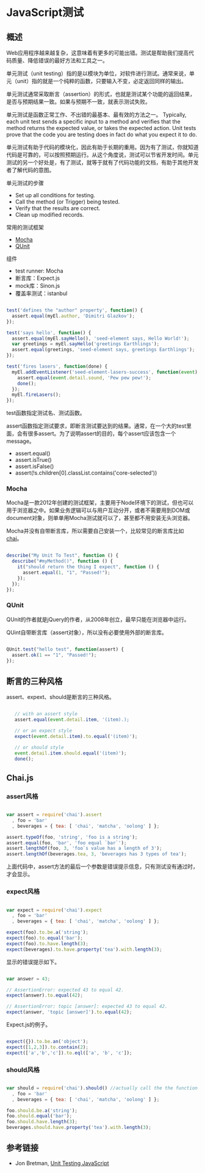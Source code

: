 # JavaScript测试

## 概述

Web应用程序越来越复杂，这意味着有更多的可能出错。测试是帮助我们提高代码质量、降低错误的最好方法和工具之一。

单元测试（unit testing）指的是以模块为单位，对软件进行测试。通常来说，单元（unit）指的就是一个纯粹的函数，只要输入不变，必定返回同样的输出。

单元测试通常采取断言（assertion）的形式，也就是测试某个功能的返回结果，是否与预期结果一致。如果与预期不一致，就表示测试失败。

单元测试是函数正常工作、不出错的最基本、最有效的方法之一。 Typically, each unit test sends a specific input to a method and verifies that the method returns the expected value, or takes the expected action. Unit tests prove that the code you are testing does in fact do what you expect it to do.

单元测试有助于代码的模块化，因此有助于长期的重用。因为有了测试，你就知道代码是可靠的，可以按照预期运行。从这个角度说，测试可以节省开发时间。单元测试的另一个好处是，有了测试，就等于就有了代码功能的文档，有助于其他开发者了解代码的意图。

单元测试的步骤

- Set up all conditions for testing.
- Call the method (or Trigger) being tested.
- Verify that the results are correct.
- Clean up modified records.

常用的测试框架

- [Mocha](http://mochajs.org/)
- [QUnit](http://qunitjs.com/)

组件

- test runner: Mocha
- 断言库：Expect.js
- mock库：Sinon.js
- 覆盖率测试：istanbul

```javascript

test('defines the "author" property', function() {
  assert.equal(myEl.author, 'Dimitri Glazkov');
});

test('says hello', function() {
  assert.equal(myEl.sayHello(), 'seed-element says, Hello World!');
  var greetings = myEl.sayHello('greetings Earthlings');
  assert.equal(greetings, 'seed-element says, greetings Earthlings');
});

test('fires lasers', function(done) {
  myEl.addEventListener('seed-element-lasers-success', function(event) {
    assert.equal(event.detail.sound, 'Pew pew pew!');
    done();
  });
  myEl.fireLasers();
});

```

test函数指定测试名、测试函数。

assert函数指定测试要求，即断言测试要达到的结果。通常，在一个大的test里面，会有很多assert。为了说明assert的目的，每个assert应该包含一个message。

- assert.equal()
- assert.isTrue()
- assert.isFalse()
- assert(!s.children[0].classList.contains('core-selected'))

### Mocha

Mocha是一款2012年创建的测试框架，主要用于Node环境下的测试，但也可以用于浏览器之中。如果业务逻辑可以与用户互动分开，或者不需要用到DOM或document对象，则单单用Mocha测试就可以了，甚至都不用安装无头浏览器。

Mocha并没有自带断言库，所以需要自己安装一个，比较常见的断言库比如[chai](http://chaijs.com/)。

```javascript

describe("My Unit To Test", function () {
  describe("#myMethod()", function () {
    it("should return the thing I expect", function () {
      assert.equal(1, "1", "Passed!");
    });
  });
});

```

### QUnit

QUnit的作者就是jQuery的作者，从2008年创立，最早只能在浏览器中运行。

QUint自带断言库（assert对象），所以没有必要使用外部的断言库。

```javascript

QUnit.test("hello test", function(assert) {
  assert.ok(1 == "1", "Passed!");
});

```

## 断言的三种风格

assert、expext、should是断言的三种风格。

```javascript

   // with an assert style
   assert.equal(event.detail.item, '(item).);

   // or an expect style
   expect(event.detail.item).to.equal('(item)');

   // or should style
   event.detail.item.should.equal('(item)');
   done();
```

## Chai.js

### assert风格

```javascript

var assert = require('chai').assert
  , foo = 'bar'
  , beverages = { tea: [ 'chai', 'matcha', 'oolong' ] };

assert.typeOf(foo, 'string', 'foo is a string');
assert.equal(foo, 'bar', 'foo equal `bar`');
assert.lengthOf(foo, 3, 'foo`s value has a length of 3');
assert.lengthOf(beverages.tea, 3, 'beverages has 3 types of tea');

```

上面代码中，assert方法的最后一个参数是错误提示信息，只有测试没有通过时，才会显示。

### expect风格

```javascript

var expect = require('chai').expect
  , foo = 'bar'
  , beverages = { tea: [ 'chai', 'matcha', 'oolong' ] };

expect(foo).to.be.a('string');
expect(foo).to.equal('bar');
expect(foo).to.have.length(3);
expect(beverages).to.have.property('tea').with.length(3);

```

显示的错误提示如下。

```javascript

var answer = 43;

// AssertionError: expected 43 to equal 42.
expect(answer).to.equal(42); 

// AssertionError: topic [answer]: expected 43 to equal 42.
expect(answer, 'topic [answer]').to.equal(42);

```

Expect.js的例子。

```javascript

expect({}).to.be.an('object');
expect([1,2,3]).to.contain(2);
expect(['a','b','c']).to.eql(['a', 'b', 'c']);

```

### should风格

```javascript

var should = require('chai').should() //actually call the the function
  , foo = 'bar'
  , beverages = { tea: [ 'chai', 'matcha', 'oolong' ] };

foo.should.be.a('string');
foo.should.equal('bar');
foo.should.have.length(3);
beverages.should.have.property('tea').with.length(3);

```

## 参考链接

- Jon Bretman, [Unit Testing JavaScript](http://developers.lyst.com/javascript/testing/2014/03/03/javascript-unit-testing/)
